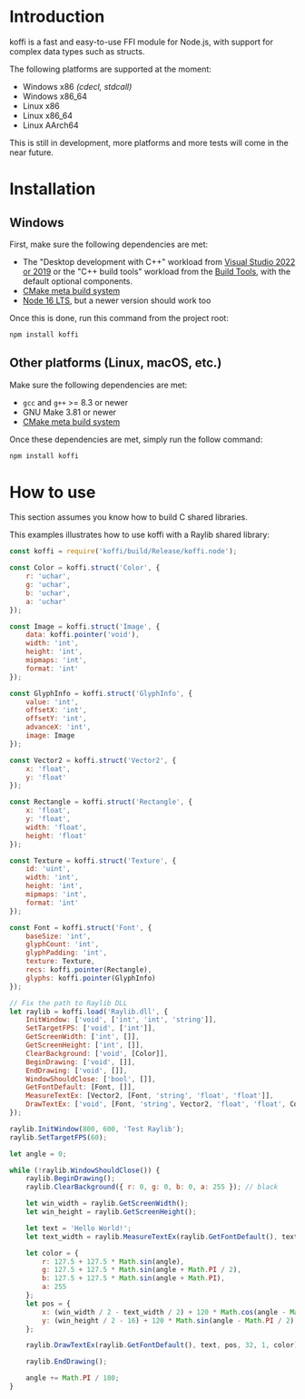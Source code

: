 # Introduction

koffi is a fast and easy-to-use FFI module for Node.js, with support for complex data types such as structs.

The following platforms are supported at the moment:
* Windows x86 *(cdecl, stdcall)*
* Windows x86_64
* Linux x86
* Linux x86_64
* Linux AArch64

This is still in development, more platforms and more tests will come in the near future.

# Installation

## Windows

First, make sure the following dependencies are met:

* The "Desktop development with C++" workload from [Visual Studio 2022 or 2019](https://visualstudio.microsoft.com/downloads/) or the "C++ build tools" workload from the [Build Tools](https://visualstudio.microsoft.com/downloads/#build-tools-for-visual-studio-2022), with the default optional components.
* [CMake meta build system](https://cmake.org/)
* [Node 16 LTS](https://nodejs.org/), but a newer version should work too

Once this is done, run this command from the project root:

```sh
npm install koffi
```

## Other platforms (Linux, macOS, etc.)

Make sure the following dependencies are met:

* `gcc` and `g++` >= 8.3 or newer
* GNU Make 3.81 or newer
* [CMake meta build system](https://cmake.org/)

Once these dependencies are met, simply run the follow command:

```sh
npm install koffi
```

# How to use

This section assumes you know how to build C shared libraries.

This examples illustrates how to use koffi with a Raylib shared library:

```js
const koffi = require('koffi/build/Release/koffi.node');

const Color = koffi.struct('Color', {
    r: 'uchar',
    g: 'uchar',
    b: 'uchar',
    a: 'uchar'
});

const Image = koffi.struct('Image', {
    data: koffi.pointer('void'),
    width: 'int',
    height: 'int',
    mipmaps: 'int',
    format: 'int'
});

const GlyphInfo = koffi.struct('GlyphInfo', {
    value: 'int',
    offsetX: 'int',
    offsetY: 'int',
    advanceX: 'int',
    image: Image
});

const Vector2 = koffi.struct('Vector2', {
    x: 'float',
    y: 'float'
});

const Rectangle = koffi.struct('Rectangle', {
    x: 'float',
    y: 'float',
    width: 'float',
    height: 'float'
});

const Texture = koffi.struct('Texture', {
    id: 'uint',
    width: 'int',
    height: 'int',
    mipmaps: 'int',
    format: 'int'
});

const Font = koffi.struct('Font', {
    baseSize: 'int',
    glyphCount: 'int',
    glyphPadding: 'int',
    texture: Texture,
    recs: koffi.pointer(Rectangle),
    glyphs: koffi.pointer(GlyphInfo)
});

// Fix the path to Raylib DLL
let raylib = koffi.load('Raylib.dll', {
    InitWindow: ['void', ['int', 'int', 'string']],
    SetTargetFPS: ['void', ['int']],
    GetScreenWidth: ['int', []],
    GetScreenHeight: ['int', []],
    ClearBackground: ['void', [Color]],
    BeginDrawing: ['void', []],
    EndDrawing: ['void', []],
    WindowShouldClose: ['bool', []],
    GetFontDefault: [Font, []],
    MeasureTextEx: [Vector2, [Font, 'string', 'float', 'float']],
    DrawTextEx: ['void', [Font, 'string', Vector2, 'float', 'float', Color]]
});

raylib.InitWindow(800, 600, 'Test Raylib');
raylib.SetTargetFPS(60);

let angle = 0;

while (!raylib.WindowShouldClose()) {
    raylib.BeginDrawing();
    raylib.ClearBackground({ r: 0, g: 0, b: 0, a: 255 }); // black

    let win_width = raylib.GetScreenWidth();
    let win_height = raylib.GetScreenHeight();

    let text = 'Hello World!';
    let text_width = raylib.MeasureTextEx(raylib.GetFontDefault(), text, 32, 1).x;

    let color = {
        r: 127.5 + 127.5 * Math.sin(angle),
        g: 127.5 + 127.5 * Math.sin(angle + Math.PI / 2),
        b: 127.5 + 127.5 * Math.sin(angle + Math.PI),
        a: 255
    };
    let pos = {
        x: (win_width / 2 - text_width / 2) + 120 * Math.cos(angle - Math.PI / 2),
        y: (win_height / 2 - 16) + 120 * Math.sin(angle - Math.PI / 2)
    };

    raylib.DrawTextEx(raylib.GetFontDefault(), text, pos, 32, 1, color);

    raylib.EndDrawing();

    angle += Math.PI / 180;
}

```
